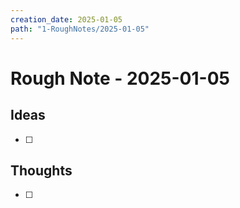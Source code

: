 ```yaml
---
creation_date: 2025-01-05
path: "1-RoughNotes/2025-01-05"
---
```

# Rough Note - 2025-01-05

## Ideas
- [ ] 

## Thoughts
- [ ] 